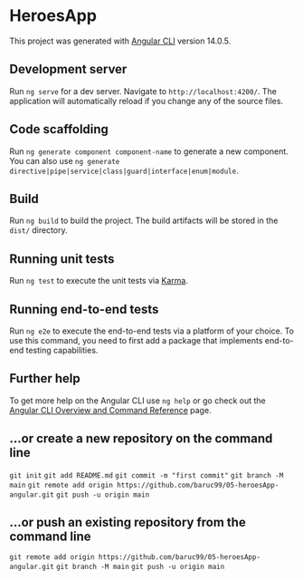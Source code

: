 # HeroesApp

This project was generated with [Angular CLI](https://github.com/angular/angular-cli) version 14.0.5.

## Development server

Run `ng serve` for a dev server. Navigate to `http://localhost:4200/`. The application will automatically reload if you change any of the source files.

## Code scaffolding

Run `ng generate component component-name` to generate a new component. You can also use `ng generate directive|pipe|service|class|guard|interface|enum|module`.

## Build

Run `ng build` to build the project. The build artifacts will be stored in the `dist/` directory.

## Running unit tests

Run `ng test` to execute the unit tests via [Karma](https://karma-runner.github.io).

## Running end-to-end tests

Run `ng e2e` to execute the end-to-end tests via a platform of your choice. To use this command, you need to first add a package that implements end-to-end testing capabilities.

## Further help

To get more help on the Angular CLI use `ng help` or go check out the [Angular CLI Overview and Command Reference](https://angular.io/cli) page.


## …or create a new repository on the command line
 `git init`
 `git add README.md`
 `git commit -m "first commit"`
 `git branch -M main`
 `git remote add origin https://github.com/baruc99/05-heroesApp-angular.git`
 `git push -u origin main`

## …or push an existing repository from the command line

`git remote add origin https://github.com/baruc99/05-heroesApp-angular.git`
`git branch -M main`
`git push -u origin main`

